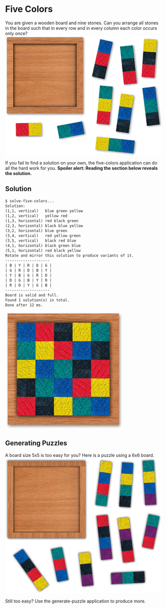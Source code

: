 # Five Colors
You are given a wooden board and nine stones. Can you arrange all stones in the board such that in every row and in every column each color occurs only once?
![Five Colors Puzzle](doc/board-game.png)

If you fail to find a solution on your own, the five-colors application can do all the hard work for you.
**Spoiler alert: Reading the section below reveals the solution.**

## Solution
```
$ solve-five-colors...
Solution:
(1,1, vertical)   blue green yellow 
(1,2, vertical)   yellow red 
(1,3, horizontal) red black green 
(2,3, horizontal) black blue yellow 
(3,2, horizontal) blue green 
(3,4, vertical)   red yellow green 
(3,5, vertical)   black red blue 
(4,1, horizontal) black green blue 
(5,1, horizontal) red black yellow 
Rotate and mirror this solution to produce variants of it.
--------------------
| B | Y | R | D | G |
| G | R | D | B | Y |
| Y | B | G | R | D |
| D | G | B | Y | R |
| R | D | Y | G | B |
--------------------
Board is valid and full.
Found 1 solution(s) in total.
Done after 12 ms.
```
![Five Colors Solution](doc/board-solved.png)

## Generating Puzzles

A board size 5x5 is too easy for you? Here is a puzzle using a 6x6 board.
![Six Colors Puzzle](doc/board-game-6x6.png)

Still too easy? Use the generate-puzzle application to produce more.
